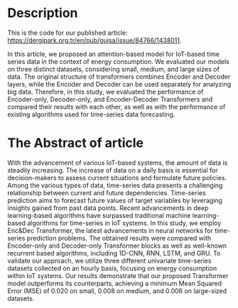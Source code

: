 # Description

This is the code for our published article: https://dergipark.org.tr/en/pub/gujsa/issue/84766/1438011.

In this article, we proposed an attention-based model for IoT-based time series data in the context of energy consumption. We evaluated our models on three distinct datasets, considering small, medium, and large sizes of data. The original structure of transformers combines Encoder and Decoder layers, while the Encoder and Decoder can be used separately for analyzing big data. Therefore, in this study, we evaluated the performance of Encoder-only, Decoder-only, and Encoder-Decoder Transformers and compared their results with each other, as well as with the performance of existing algorithms used for time-series data forecasting.

# The Abstract of article

With the advancement of various IoT-based systems, the amount of data is steadily increasing. The increase of data on a daily basis is essential for decision-makers to assess current situations and formulate future policies. Among the various types of data, time-series data presents a challenging relationship between current and future dependencies. Time-series prediction aims to forecast future values of target variables by leveraging insights gained from past data points. Recent advancements in deep learning-based algorithms have surpassed traditional machine learning-based algorithms for time-series in IoT systems. In this study, we employ Enc&Dec Transformer, the latest advancements in neural networks for time-series prediction problems. The obtained results were compared with Encoder-only and Decoder-only Transformer blocks as well as well-known recurrent based algorithms, including 1D-CNN, RNN, LSTM, and GRU. To validate our approach, we utilize three different univariate time-series datasets collected on an hourly basis, focusing on energy consumption within IoT systems. Our results demonstrate that our proposed Transformer model outperforms its counterparts, achieving a minimum Mean Squared Error (MSE) of 0.020 on small, 0.008 on medium, and 0.006 on large-sized datasets.

